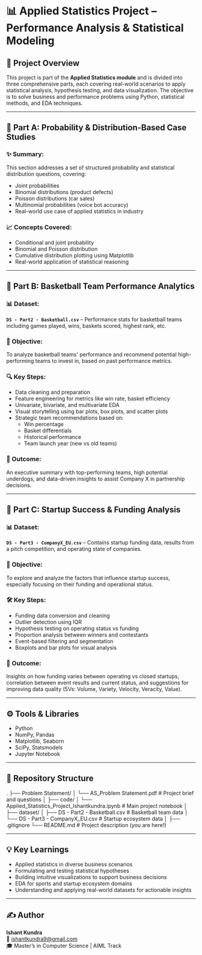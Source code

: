 # 📊 Applied Statistics Project – Performance Analysis & Statistical Modeling

## 📌 Project Overview

This project is part of the **Applied Statistics module** and is divided into three comprehensive parts, each covering real-world scenarios to apply statistical analysis, hypothesis testing, and data visualization. The objective is to solve business and performance problems using Python, statistical methods, and EDA techniques.

---

## 🧠 Part A: Probability & Distribution-Based Case Studies

### ✨ Summary:
This section addresses a set of structured probability and statistical distribution questions, covering:
- Joint probabilities
- Binomial distributions (product defects)
- Poisson distributions (car sales)
- Multinomial probabilities (voice bot accuracy)
- Real-world use case of applied statistics in industry

### 📈 Concepts Covered:
- Conditional and joint probability
- Binomial and Poisson distribution
- Cumulative distribution plotting using Matplotlib
- Real-world application of statistical reasoning

---

## 🏀 Part B: Basketball Team Performance Analytics

### 📊 Dataset:
**`DS - Part2 - Basketball.csv`** – Performance stats for basketball teams including games played, wins, baskets scored, highest rank, etc.

### 🧩 Objective:
To analyze basketball teams' performance and recommend potential high-performing teams to invest in, based on past performance metrics.

### 🔍 Key Steps:
- Data cleaning and preparation
- Feature engineering for metrics like win rate, basket efficiency
- Univariate, bivariate, and multivariate EDA
- Visual storytelling using bar plots, box plots, and scatter plots
- Strategic team recommendations based on:
  - Win percentage
  - Basket differentials
  - Historical performance
  - Team launch year (new vs old teams)

### 📌 Outcome:
An executive summary with top-performing teams, high potential underdogs, and data-driven insights to assist Company X in partnership decisions.

---

## 🚀 Part C: Startup Success & Funding Analysis

### 📊 Dataset:
**`DS - Part3 - CompanyX_EU.csv`** – Contains startup funding data, results from a pitch competition, and operating state of companies.

### 🧩 Objective:
To explore and analyze the factors that influence startup success, especially focusing on their funding and operational status.

### 🛠️ Key Steps:
- Funding data conversion and cleaning
- Outlier detection using IQR
- Hypothesis testing on operating status vs funding
- Proportion analysis between winners and contestants
- Event-based filtering and segmentation
- Boxplots and bar plots for visual analysis

### 📌 Outcome:
Insights on how funding varies between operating vs closed startups, correlation between event results and current status, and suggestions for improving data quality (5Vs: Volume, Variety, Velocity, Veracity, Value).

---

## ⚙️ Tools & Libraries

- Python
- NumPy, Pandas
- Matplotlib, Seaborn
- SciPy, Statsmodels
- Jupyter Notebook

---

## 📁 Repository Structure

.
 ├── Problem Statement/
│   └── AS_Problem Statement.pdf               # Project brief and questions
│
 ├── code/
│   └── Applied_Statistics_Project_Ishantkundra.ipynb  # Main project notebook
│
 ├── dataset/
│   ├── DS - Part2 - Basketball.csv           # Basketball team data
│   └── DS - Part3 - CompanyX_EU.csv          # Startup ecosystem data
│
 ├── .gitignore
 └── README.md                                 # Project description (you are here!)

---

## 💡 Key Learnings

- Applied statistics in diverse business scenarios  
- Formulating and testing statistical hypotheses  
- Building intuitive visualizations to support business decisions  
- EDA for sports and startup ecosystem domains  
- Understanding and applying real-world datasets for actionable insights  

---

## ✍️ Author

**Ishant Kundra**  
📧 [ishantkundra9@gmail.com](mailto:ishantkundra9@gmail.com)  
🎓 Master’s in Computer Science | AIML Track
